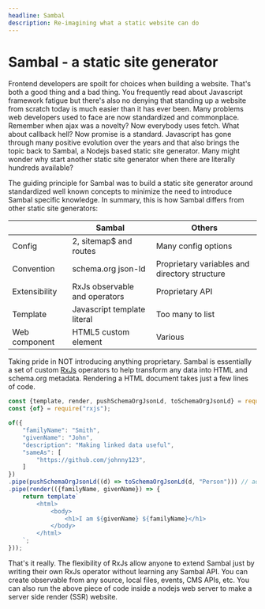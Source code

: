 ```yaml
---
headline: Sambal
description: Re-imagining what a static website can do
---
```


# Sambal - a static site generator

Frontend developers are spoilt for choices when building a website.  That's both a good thing and a bad thing.  You frequently read about Javascript framework fatigue but there's also no denying that standing up a website from scratch today is much easier than it has ever been.  Many problems web developers used to face are now standardized and commonplace.  Remember when ajax was a novelty?  Now everybody uses fetch.  What about callback hell?  Now promise is a standard.  Javascript has gone through many positive evolution over the years and that also brings the topic back to Sambal, a Nodejs based static site generator.  Many might wonder why start another static site generator when there are literally hundreds available?

The guiding principle for Sambal was to build a static site generator around standardized well known concepts to minimize the need to introduce Sambal specific knowledge.  In summary, this is how Sambal differs from other static site generators:

|               | Sambal                        | Others                                        |
|---------------|-------------------------------|-----------------------------------------------|
| Config        | 2, sitemap$ and routes        | Many config options                           |
| Convention    | schema.org json-ld            | Proprietary variables and directory structure |
| Extensibility | RxJs observable and operators | Proprietary API                               |
| Template      | Javascript template literal   | Too many to list                              |
| Web component | HTML5 custom element          | Various                                       |

Taking pride in NOT introducing anything proprietary.  Sambal is essentially a set of custom [RxJs](https://rxjs-dev.firebaseapp.com/) operators to help transform any data into HTML and schema.org metadata.  Rendering a HTML document takes just a few lines of code.

```js
const {template, render, pushSchemaOrgJsonLd, toSchemaOrgJsonLd} = require("sambal");
const {of} = require("rxjs");

of({
    "familyName": "Smith",
    "givenName": "John",
    "description": "Making linked data useful",
    "sameAs": [
        "https://github.com/johnny123",
    ]
})
.pipe(pushSchemaOrgJsonLd((d) => toSchemaOrgJsonLd(d, "Person"))) // add schema.org Person
.pipe(render(({familyName, givenName}) => {
    return template`
        <html>
            <body>
                <h1>I am ${givenName} ${familyName}</h1>
            </body>
        </html>
    `;
}));
```

That's it really.  The flexibility of RxJs allow anyone to extend Sambal just by writing their own RxJs operator without learning any Sambal API.  You can create observable from any source, local files, events, CMS APIs, etc.  You can also run the above piece of code inside a nodejs web server to make a server side render (SSR) website.  


